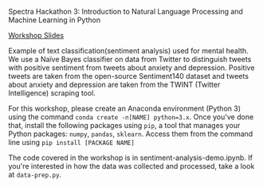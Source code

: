 Spectra Hackathon 3: Introduction to Natural Language Processing and Machine Learning in Python

[Workshop Slides](https://docs.google.com/presentation/d/1BQx3ZReDnjDdIJN4Kz1ygR5nz9YN453YfnQerO85pmo/edit#slide=id.g5dd4449d37_1_17)

Example of text classification(sentiment analysis) used for mental health. We use a Naïve Bayes classifier on data from Twitter to distinguish tweets with positive sentiment from tweets about anxiety and depression. Positive tweets are taken from the open-source Sentiment140 dataset and tweets about anxiety and depression are taken from the TWINT (Twitter Intelligence) scraping tool.

For this workshop, please create an Anaconda environment (Python 3) using the command `conda create -n[NAME] python=3.x`. Once you've done that, install the following packages using `pip`, a tool that manages your Python packages: `numpy`, `pandas`, `sklearn`. Access them from the command line using `pip install [PACKAGE NAME]`

The code covered in the workshop is in sentiment-analysis-demo.ipynb. If you're interested in how the data was collected and processed, take a look at `data-prep.py`.


